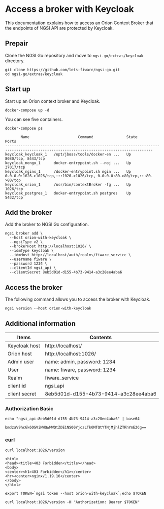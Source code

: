 # Access a broker with Keycloak

This documentation explains how to access an Orion Context Broker that the endpoints of NGSI API
are protected by Keycloak.

## Prepair

Clone the NGSI Go repository and move to `ngsi-go/extras/keycloak` directory.

```
git clone https://github.com/lets-fiware/ngsi-go.git
cd ngsi-go/extras/keycloak
```

## Start up

Start up an Orion context broker and Keycloak.

```
docker-compose up -d
```

You can see five containers.

```
docker-compose ps
```

```
       Name                      Command               State                                     Ports
-----------------------------------------------------------------------------------------------------------------------------------------
keycloak_keycloak_1   /opt/jboss/tools/docker-en ...   Up      8080/tcp, 8443/tcp
keycloak_mongo_1      docker-entrypoint.sh --noj ...   Up      27017/tcp
keycloak_nginx_1      /docker-entrypoint.sh ngin ...   Up      0.0.0.0:1026->1026/tcp,:::1026->1026/tcp, 0.0.0.0:80->80/tcp,:::80->80/tcp
keycloak_orion_1      /usr/bin/contextBroker -fg ...   Up      1026/tcp
keycloak_postgres_1   docker-entrypoint.sh postgres    Up      5432/tcp
```

## Add the broker

Add the broker to NGSI Go configuration.

```
ngsi broker add \
  --host orion-with-keycloak \
  --ngsiType v2 \
  --brokerHost http://localhost:1026/ \
  --idmType keycloak \
  --idmHost http://localhost/auth/realms/fiware_service \
  --username fiware \
  --password 1234 \
  --clientId ngsi_api \
  --clientSecret 8eb5d01d-d155-4b73-9414-a3c28ee4aba6
```

## Access the broker

The following command allows you to access the broker with Keycloak.

```
ngsi version --host orion-with-keycloak
```

## Additional information

| Items         | Contents                             |
| ------------- | ------------------------------------ |
| Keycloak host | http://localhost/                    |
| Orion host    | http://localhost:1026/               |
| Admin user    | name: admin, password: 1234          |
| User          | name: fiware, password: 1234         |
| Realm         | fiware_service                       |
| client id     | ngsi_api                             |
| client secret | 8eb5d01d-d155-4b73-9414-a3c28ee4aba6 |

### Authorization Basic

```
echo "ngsi_api:8eb5d01d-d155-4b73-9414-a3c28ee4aba6" | base64
```

```
bmdzaV9hcGk6OGViNWQwMWQtZDE1NS00YjczLTk0MTQtYTNjMjhlZTRhYmE2Cg==
```

### curl

```
curl localhost:1026/version
```

```
<html>
<head><title>403 Forbidden</title></head>
<body>
<center><h1>403 Forbidden</h1></center>
<hr><center>nginx/1.19.10</center>
</body>
</html>
```

```
export TOKEN=`ngsi token --host orion-with-keycloak`;echo $TOKEN
```

```
curl localhost:1026/version -H "Authorization: Bearer $TOKEN"
```
